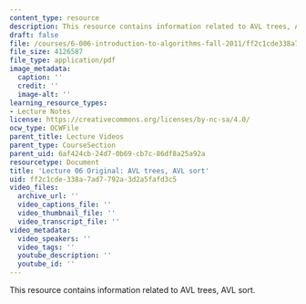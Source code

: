 ```yaml
---
content_type: resource
description: This resource contains information related to AVL trees, AVL sort.
draft: false
file: /courses/6-006-introduction-to-algorithms-fall-2011/ff2c1cde338a7ad7792a3d2a5fafd3c5_MIT6_006F11_lec06_orig.pdf
file_size: 4126587
file_type: application/pdf
image_metadata:
  caption: ''
  credit: ''
  image-alt: ''
learning_resource_types:
- Lecture Notes
license: https://creativecommons.org/licenses/by-nc-sa/4.0/
ocw_type: OCWFile
parent_title: Lecture Videos
parent_type: CourseSection
parent_uid: 6af424cb-24d7-0b69-cb7c-86df8a25a92a
resourcetype: Document
title: 'Lecture 06 Original: AVL trees, AVL sort'
uid: ff2c1cde-338a-7ad7-792a-3d2a5fafd3c5
video_files:
  archive_url: ''
  video_captions_file: ''
  video_thumbnail_file: ''
  video_transcript_file: ''
video_metadata:
  video_speakers: ''
  video_tags: ''
  youtube_description: ''
  youtube_id: ''
---
```

This resource contains information related to AVL trees, AVL sort.
